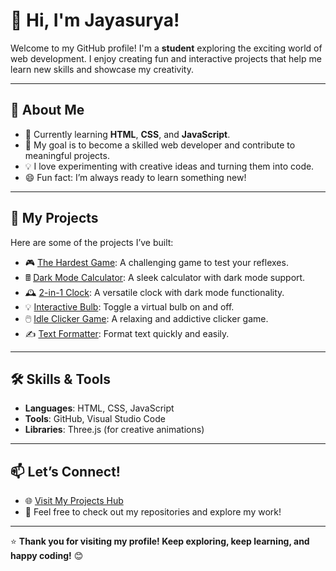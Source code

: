 # 👋 Hi, I'm Jayasurya!

Welcome to my GitHub profile! I'm a **student** exploring the exciting world of web development. I enjoy creating fun and interactive projects that help me learn new skills and showcase my creativity.

---

## 🌟 About Me
- 🌱 Currently learning **HTML**, **CSS**, and **JavaScript**.
- 🎯 My goal is to become a skilled web developer and contribute to meaningful projects.
- 💡 I love experimenting with creative ideas and turning them into code.
- 😄 Fun fact: I’m always ready to learn something new!

---

## 🚀 My Projects

Here are some of the projects I’ve built:

- 🎮 [The Hardest Game](https://jayasurya15.github.io/dot-spot-game.github.io/): A challenging game to test your reflexes.
- 🖩 [Dark Mode Calculator](https://jayasurya15.github.io/Simple-JS-Calc-with-Dark-Mode.github.io/): A sleek calculator with dark mode support.
- 🕰️ [2-in-1 Clock](https://jayasurya15.github.io/2-in-1-Clock-with-Dark-Mode.github.io/): A versatile clock with dark mode functionality.
- 💡 [Interactive Bulb](https://jayasurya15.github.io/Bulb.gihub.io/): Toggle a virtual bulb on and off.
- 🖱️ [Idle Clicker Game](https://jayasurya15.github.io/Idle-clicker-game.github.io/): A relaxing and addictive clicker game.
- ✍️ [Text Formatter](https://jayasurya15.github.io/-Text-formatting-tool.github.io/): Format text quickly and easily.

---

## 🛠️ Skills & Tools
- **Languages**: HTML, CSS, JavaScript
- **Tools**: GitHub, Visual Studio Code
- **Libraries**: Three.js (for creative animations)

---

## 📫 Let’s Connect!
- 🌐 [Visit My Projects Hub](https://jayasurya15.github.io/Home-page.github.io/)
- 💬 Feel free to check out my repositories and explore my work!

---

⭐ **Thank you for visiting my profile! Keep exploring, keep learning, and happy coding!** 😊
